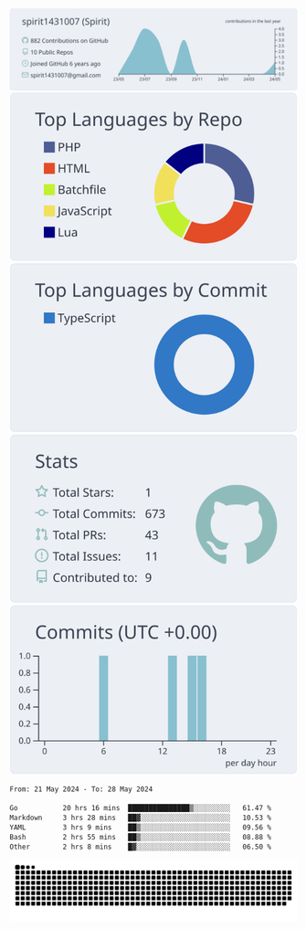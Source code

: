 [![](https://raw.githubusercontent.com/spirit1431007/spirit1431007/master/profile-summary-card-output/nord_bright/0-profile-details.svg)](https://git.io/spiritx)
[![](https://raw.githubusercontent.com/spirit1431007/spirit1431007/master/profile-summary-card-output/nord_bright/1-repos-per-language.svg)](https://git.io/spiritx) [![](https://raw.githubusercontent.com/spirit1431007/spirit1431007/master/profile-summary-card-output/nord_bright/2-most-commit-language.svg)](https://git.io/spiritx)
[![](https://raw.githubusercontent.com/spirit1431007/spirit1431007/master/profile-summary-card-output/nord_bright/3-stats.svg)](https://git.io/spiritx) [![](https://raw.githubusercontent.com/spirit1431007/spirit1431007/master/profile-summary-card-output/nord_bright/4-productive-time.svg)](https://git.io/spiritx)

<!--START_SECTION:waka-->

```txt
From: 21 May 2024 - To: 28 May 2024

Go           20 hrs 16 mins  ███████████████▒░░░░░░░░░   61.47 %
Markdown     3 hrs 28 mins   ██▓░░░░░░░░░░░░░░░░░░░░░░   10.53 %
YAML         3 hrs 9 mins    ██▒░░░░░░░░░░░░░░░░░░░░░░   09.56 %
Bash         2 hrs 55 mins   ██▒░░░░░░░░░░░░░░░░░░░░░░   08.88 %
Other        2 hrs 8 mins    █▓░░░░░░░░░░░░░░░░░░░░░░░   06.50 %
```

<!--END_SECTION:waka-->

![contribution](https://github.com/spirit1431007/spirit1431007/blob/output/github-contribution-grid-snake.svg)
